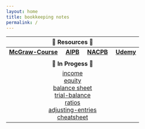 ```yaml
---
layout: home
title: bookkeeping notes
permalink: /
---
```



| :honeybee: Resources :honeybee: |
|:---------:|
| [**McGraw-Course**](https://connect.mheducation.com/connect/hmStudentCourseList.do) &nbsp; &nbsp; [**AIPB**](https://aipb.org) &nbsp; &nbsp; [**NACPB**](https://www.certifiedpublicbookkeeper.org) &nbsp; &nbsp; [**Udemy**](https://www.udemy.com/)|
||
| :poop: **In Progess** :poop: |
|[income](2024-01-17-1-income-statement.html)<br>[equity](2024-01-17-2-changes-in-equity.html)<br>[balance sheet](2024-01-17-3-balance-sheet.html)<br>[trial-balance](2024-01-17-5-trial-balance.html)<br>[ratios](2024-01-17-4-fin-ratios.html)<br>[adjusting-entries](2024-01-25-6-adjusting-entries.html)<br>[cheatsheet](2024-01-16-order-of-financial-statements.html)<br>|
